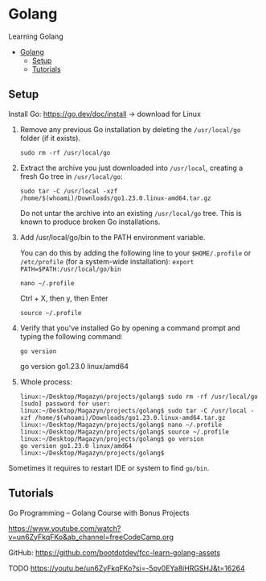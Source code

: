 # Golang

Learning Golang

- [Golang](#golang)
  - [Setup](#setup)
  - [Tutorials](#tutorials)

## Setup

Install Go: https://go.dev/doc/install -> download for Linux

1. Remove any previous Go installation by deleting the `/usr/local/go` folder (if it exists).

    ```
    sudo rm -rf /usr/local/go
    ```

2. Extract the archive you just downloaded into `/usr/local`, creating a fresh Go tree in `/usr/local/go`:

    ```
    sudo tar -C /usr/local -xzf /home/$(whoami)/Downloads/go1.23.0.linux-amd64.tar.gz
    ```

    Do not untar the archive into an existing `/usr/local/go` tree. This is known to produce broken Go installations.

3. Add /usr/local/go/bin to the PATH environment variable.

    You can do this by adding the following line to your `$HOME/.profile` or `/etc/profile` (for a system-wide installation): `export PATH=$PATH:/usr/local/go/bin`

    ```
    nano ~/.profile
    ```

    Ctrl + X, then y, then Enter

    ```
    source ~/.profile
    ```

4. Verify that you've installed Go by opening a command prompt and typing the following command:

    ```
    go version
    ```

    go version go1.23.0 linux/amd64

5. Whole process:

    ```
    linux:~/Desktop/Magazyn/projects/golang$ sudo rm -rf /usr/local/go
    [sudo] password for user:
    linux:~/Desktop/Magazyn/projects/golang$ sudo tar -C /usr/local -xzf /home/$(whoami)/Downloads/go1.23.0.linux-amd64.tar.gz
    linux:~/Desktop/Magazyn/projects/golang$ nano ~/.profile
    linux:~/Desktop/Magazyn/projects/golang$ source ~/.profile
    linux:~/Desktop/Magazyn/projects/golang$ go version
    go version go1.23.0 linux/amd64
    linux:~/Desktop/Magazyn/projects/golang$
    ```

Sometimes it requires to restart IDE or system to find `go/bin`.

## Tutorials

Go Programming – Golang Course with Bonus Projects

https://www.youtube.com/watch?v=un6ZyFkqFKo&ab_channel=freeCodeCamp.org

GitHub: https://github.com/bootdotdev/fcc-learn-golang-assets

TODO https://youtu.be/un6ZyFkqFKo?si=-5pv0EYa8iHRGSHJ&t=16264
